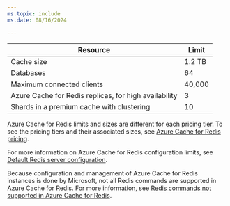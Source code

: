 ```yaml
---
ms.topic: include
ms.date: 08/16/2024

---
```


| Resource | Limit |
| --- | --- |
| Cache size |1.2 TB |
| Databases |64 |
| Maximum connected clients |40,000 |
| Azure Cache for Redis replicas, for high availability |3 |
| Shards in a premium cache with clustering |10 |

Azure Cache for Redis limits and sizes are different for each pricing tier. To see the pricing tiers and their associated sizes, see [Azure Cache for Redis pricing](https://azure.microsoft.com/pricing/details/cache/).

For more information on Azure Cache for Redis configuration limits, see [Default Redis server configuration](../cache-configure.md#default-redis-server-configuration).

Because configuration and management of Azure Cache for Redis instances is done by Microsoft, not all Redis commands are supported in Azure Cache for Redis. For more information, see [Redis commands not supported in Azure Cache for Redis](../cache-configure.md#redis-commands-not-supported-in-azure-cache-for-redis).
